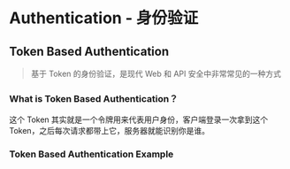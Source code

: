 # Authentication - 身份验证

## Token Based Authentication

> 基于 Token 的身份验证，是现代 Web 和 API 安全中非常常见的一种方式

### What is Token Based Authentication？

这个 Token 其实就是一个令牌用来代表用户身份，客户端登录一次拿到这个 Token，之后每次请求都带上它，服务器就能识别你是谁。

### Token Based Authentication Example

